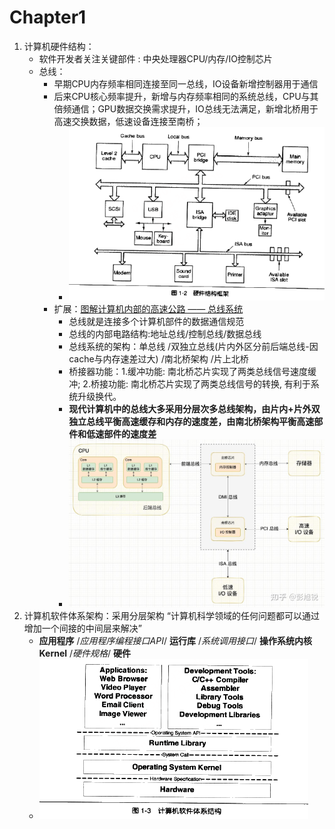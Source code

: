 # Chapter1
1. 计算机硬件结构：
      - 软件开发者关注关键部件 : 中央处理器CPU/内存/IO控制芯片
      - 总线：
          - 早期CPU内存频率相同连接至同一总线，IO设备新增控制器用于通信
          - 后来CPU核心频率提升，新增与内存频率相同的系统总线，CPU与其倍频通信；GPU数据交换需求提升，IO总线无法满足，新增北桥用于高速交换数据，低速设备连接至南桥；
              - ![Hub2](./Resource/Hub2.png)
          - 扩展：[图解计算机内部的高速公路 —— 总线系统](https://zhuanlan.zhihu.com/p/583731508)
              - 总线就是连接多个计算机部件的数据通信规范
              - 总线的内部电路结构:地址总线/控制总线/数据总线
              - 总线系统的架构：单总线 /双独立总线(片内外区分前后端总线-因cache与内存速差过大) /南北桥架构 /片上北桥
              - 桥接器功能：1.缓冲功能: 南北桥芯片实现了两类总线信号速度缓冲; 2.桥接功能: 南北桥芯片实现了两类总线信号的转换, 有利于系统升级换代。
              - **现代计算机中的总线大多采用分层次多总线架构，由片内+片外双独立总线平衡高速缓存和内存的速度差，由南北桥架构平衡高速部件和低速部件的速度差**
              - ![Hub1](./Resource/Hub.jpg)
2. 计算机软件体系架构：采用分层架构 “计算机科学领域的任何问题都可以通过增加一个间接的中间层来解决”
      - **应用程序** /*应用程序编程接口API*/ **运行库** /*系统调用接口*/ **操作系统内核Kernel** /*硬件规格*/ **硬件**
      - ![Soft architecture](./Resource/AppSys.png)